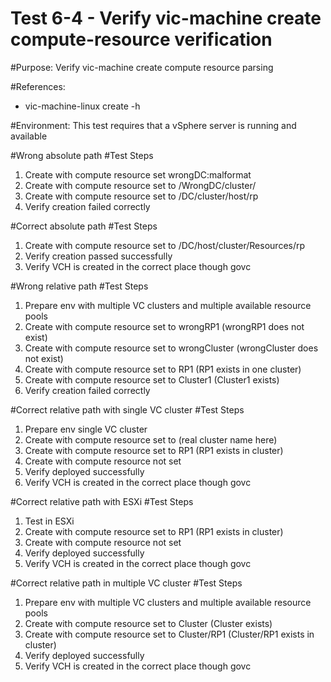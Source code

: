 Test 6-4 - Verify vic-machine create compute-resource verification
=======

#Purpose:
Verify vic-machine create compute resource parsing

#References:
* vic-machine-linux create -h

#Environment:
This test requires that a vSphere server is running and available

#Wrong absolute path
#Test Steps
1. Create with compute resource set wrongDC:malformat 
2. Create with compute resource set to /WrongDC/cluster/
3. Create with compute resource set to /DC/cluster/host/rp
4. Verify creation failed correctly

#Correct absolute path
#Test Steps
1. Create with compute resource set to /DC/host/cluster/Resources/rp
2. Verify creation passed successfully
3. Verify VCH is created in the correct place though govc

#Wrong relative path
#Test Steps
1. Prepare env with multiple VC clusters and multiple available resource pools
2. Create with compute resource set to wrongRP1 (wrongRP1 does not exist)
3. Create with compute resource set to wrongCluster (wrongCluster does not exist)
4. Create with compute resource set to RP1 (RP1 exists in one cluster)
5. Create with compute resource set to Cluster1 (Cluster1 exists)
6. Verify creation failed correctly

#Correct relative path with single VC cluster
#Test Steps
1. Prepare env single VC cluster
2. Create with compute resource set to <cluster name> (real cluster name here)
3. Create with compute resource set to RP1 (RP1 exists in cluster)
4. Create with compute resource not set 
5. Verify deployed successfully
6. Verify VCH is created in the correct place though govc

#Correct relative path with ESXi
#Test Steps
1. Test in ESXi
2. Create with compute resource set to RP1 (RP1 exists in cluster)
3. Create with compute resource not set 
4. Verify deployed successfully
5. Verify VCH is created in the correct place though govc

#Correct relative path in multiple VC cluster
#Test Steps
1. Prepare env with multiple VC clusters and multiple available resource pools
2. Create with compute resource set to Cluster (Cluster exists)
3. Create with compute resource set to Cluster/RP1 (Cluster/RP1 exists in cluster)
4. Verify deployed successfully
5. Verify VCH is created in the correct place though govc
